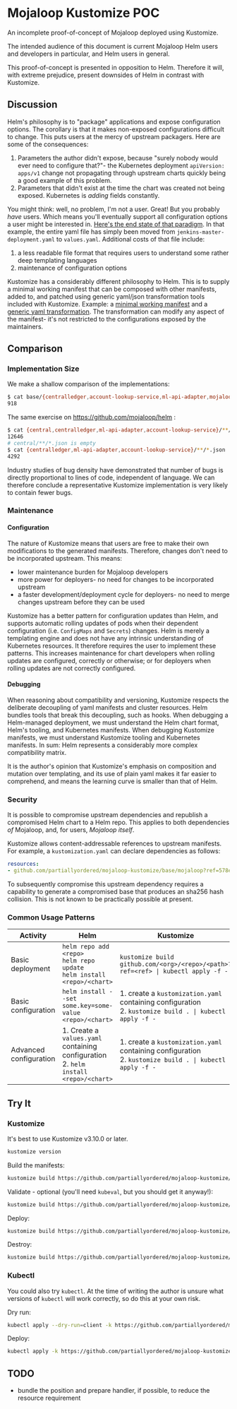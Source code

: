 # Mojaloop Kustomize POC

An incomplete proof-of-concept of Mojaloop deployed using Kustomize.

The intended audience of this document is current Mojaloop Helm users and developers in particular,
and Helm users in general.

This proof-of-concept is presented in opposition to Helm. Therefore it will, with extreme
prejudice, present downsides of Helm in contrast with Kustomize.

## Discussion

Helm's philosophy is to "package" applications and expose configuration options. The corollary is
that it makes non-exposed configurations difficult to change. This puts users at the mercy of
upstream packagers. Here are some of the consequences:
1. Parameters the author didn't expose, because "surely nobody would ever need to configure that?"-
   the Kubernetes deployment `apiVersion: apps/v1` change not propagating through upstream charts
   quickly being a good example of this problem.
2. Parameters that didn't exist at the time the chart was created not being exposed. Kubernetes is
   _adding_ fields constantly.

You might think: well, no problem, I'm not a user. Great! But you probably _have_ users. Which
means you'll eventually support all configuration options a user might be interested in. [Here's
the end state of that paradigm](https://github.com/helm/charts/blob/master/stable/jenkins/templates/jenkins-master-deployment.yaml).
In that example, the entire yaml file has simply been moved from `jenkins-master-deployment.yaml`
to `values.yaml`. Additional costs of that file include:
1. a less readable file format that requires users to understand some rather deep templating
   languages
2. maintenance of configuration options

Kustomize has a considerably different philosophy to Helm. This is to supply a minimal working
manifest that can be composed with other manifests, added to, and patched using generic yaml/json
transformation tools included with Kustomize. Example: a [minimal working manifest](./base/centralledger/handlers/base/deployment.yaml)
and a [generic yaml transformation](./base/centralledger/handlers/transfer-fulfil/kustomization.yaml).
The transformation can modify any aspect of the manifest- it's not restricted to the configurations
exposed by the maintainers.

## Comparison

### Implementation Size

We make a shallow comparison of the implementations:
```sh
$ cat base/{centralledger,account-lookup-service,ml-api-adapter,mojaloop}/**/*.yaml | wc -l
918
```

The same exercise on https://github.com/mojaloop/helm :
```sh
$ cat {central,centralledger,ml-api-adapter,account-lookup-service}/**/*.yaml | wc -l
12646
# central/**/*.json is empty
$ cat {centralledger,ml-api-adapter,account-lookup-service}/**/*.json | wc -l
4292
```

Industry studies of bug density have demonstrated that number of bugs is directly proportional to
lines of code, independent of language. We can therefore conclude a representative Kustomize
implementation is very likely to contain fewer bugs.

### Maintenance

#### Configuration

The nature of Kustomize means that users are free to make their own modifications to the generated
manifests. Therefore, changes don't need to be incorporated upstream. This means:
- lower maintenance burden for Mojaloop developers
- more power for deployers- no need for changes to be incorporated upstream
- a faster development/deployment cycle for deployers- no need to merge changes upstream before they
    can be used

Kustomize has a better pattern for configuration updates than Helm, and supports automatic rolling
updates of pods when their dependent configuration (i.e. `ConfigMaps` and `Secrets`) changes. Helm
is merely a templating engine and does not have any intrinsic understanding of Kubernetes
resources. It therefore requires the user to implement these patterns. This increases maintenance
for chart developers when rolling updates are configured, correctly or otherwise; or for deployers
when rolling updates are not correctly configured.

#### Debugging

When reasoning about compatibility and versioning, Kustomize respects the deliberate decoupling of
yaml manifests and cluster resources. Helm bundles tools that break this decoupling, such as hooks.
When debugging a Helm-managed deployment, we must understand the Helm chart format, Helm's tooling,
and Kubernetes manifests. When debugging Kustomize manifests, we must understand Kustomize tooling
and Kubernetes manifests. In sum: Helm represents a considerably more complex compatibility matrix.

It is the author's opinion that Kustomize's emphasis on composition and mutation over templating,
and its use of plain yaml makes it far easier to comprehend, and means the learning curve is
smaller than that of Helm.

### Security

It is possible to compromise upstream dependencies and republish a compromised Helm chart to a Helm
repo. This applies to both dependencies _of_ Mojaloop, and, for users, _Mojaloop itself_.

Kustomize allows content-addressable references to upstream manifests. For example, a
`kustomization.yaml` can declare dependencies as follows:
```yaml
resources:
- github.com/partiallyordered/mojaloop-kustomize/base/mojaloop?ref=578e9eabc908a4d0a51054fd015b6f94c4192979
```
To subsequently compromise this upstream dependency requires a capability to generate a compromised
base that produces an sha256 hash collision. This is not known to be practically possible at present.

### Common Usage Patterns

| Activity | Helm | Kustomize |
| -------- | ---- | --------- |
| Basic deployment | `helm repo add <repo>`<br>`helm repo update`<br>`helm install <repo>/<chart>` | `kustomize build github.com/<org>/<repo>/<path>?ref=<ref> \| kubectl apply -f -` |
| Basic configuration | `helm install --set some.key=some-value <repo>/<chart>` | 1. create a `kustomization.yaml` containing configuration<br>2. `kustomize build . \| kubectl apply -f -` |
| Advanced configuration | 1. Create a `values.yaml` containing configuration<br>2. `helm install <repo>/<chart>` | 1. create a `kustomization.yaml` containing configuration<br>2. `kustomize build . \| kubectl apply -f -` |

## Try It

### Kustomize
It's best to use Kustomize v3.10.0 or later.
```sh
kustomize version
```

Build the manifests:
```sh
kustomize build https://github.com/partiallyordered/mojaloop-kustomize/base/mojaloop
```

Validate - optional (you'll need `kubeval`, but you should get it anyway!):
```sh
kustomize build https://github.com/partiallyordered/mojaloop-kustomize/base/mojaloop | kubeval
```

Deploy:
```sh
kustomize build https://github.com/partiallyordered/mojaloop-kustomize/base/mojaloop | kubectl apply -f -
```

Destroy:
```sh
kustomize build https://github.com/partiallyordered/mojaloop-kustomize/base/mojaloop | kubectl delete -f -
```

### Kubectl

You could also try `kubectl`. At the time of writing the author is unsure what versions of
`kubectl` will work correctly, so do this at your own risk.

Dry run:
```sh
kubectl apply --dry-run=client -k https://github.com/partiallyordered/mojaloop-kustomize/base/mojaloop
```

Deploy:
```sh
kubectl apply -k https://github.com/partiallyordered/mojaloop-kustomize/base/mojaloop
```

## TODO
- bundle the position and prepare handler, if possible, to reduce the resource requirement
